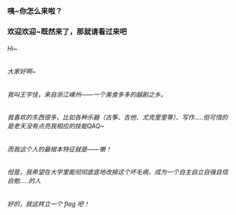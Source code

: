 ### 咦~你怎么来啦？
### 欢迎欢迎~既然来了，那就请看过来吧
###### Hi~
###### 大家好啊~
###### 我叫王宇佳，来自浙江嵊州——一个美食多多的越剧之乡。
###### 我喜欢的东西很多，比如各种乐器（古筝、吉他、尤克里里等）、写作.....但可惜的是老天没有点亮我相应的技能QAQ~
###### 而我这个人的最根本特征就是——懒！
###### 但是，我希望在大学里能彻彻底底地改掉这个坏毛病，成为一个自主自立自强自信自勉.....的人
###### 好的，就这样立一个 flag 吧！
